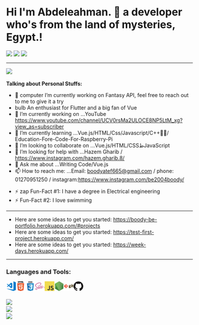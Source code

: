 # Hi I'm Abdeleahman. 👋 a developer who's from the land of mysteries, Egypt.!


<p>
  <a href="mailto:hazem.gharib.8@gmail.com?subject=[GitHub]%20Let's Chat&body=Hi Hazem%2C%0A%0AI wanted to ask you about ...">
    <img src="https://img.shields.io/badge/Ask%20me-anything-1abc9c.svg"/></a>
  <img src="https://img.shields.io/badge/Front End-Vue.js-42b883"/>
  <img src="https://img.shields.io/badge/OS-Ubuntu-dd4814"/>
</p>

---

![](https://i.imgur.com/wXZ7x7m.jpg)

**Talking about Personal Stuffs:**

- 💬 computer I’m currently working on Fantasy API, feel free to reach out to me to give it a try
- bulb An enthusiast for Flutter and a big fan of Vue
- 🔭 I’m currently working on ...YouTube https://www.youtube.com/channel/UCV0rsMa2ULOCE8NP5LtM_xg?view_as=subscriber
- 🌱 I’m currently learning ...Vue.js/HTML/Css/Javascript/C++/ُُEducation-Fore-Code-For-Raspberry-Pi 
- 👯 I’m looking to collaborate on ...Vue.js/HTML/CSSظJavaScript
- 🤔 I’m looking for help with ...Hazem Gharib / https://www.instagram.com/hazem.gharib.8/
- 💬 Ask me about ...Writing Code/Vue.js
- 📫 How to reach me: ...Email: boodyatef665@gmail.com 
  / phone: 01270951250 / instagram:https://www.instagram.com/be2004boody/

 * ⚡ zap Fun-Fact #1: I have a degree in Electrical engineering
 * ⚡ Fun-Fact #2: I love swimming
 
---

* Here are some ideas to get you started: https://boody-be-portfolio.herokuapp.com/#projects
* Here are some ideas to get you started: https://test-first-project.herokuapp.com/
* Here are some ideas to get you started: https://week-days.herokuapp.com/

---

### Languages and Tools:

<img align="left" alt="Visual Studio Code" width="26px" src="https://raw.githubusercontent.com/github/explore/80688e429a7d4ef2fca1e82350fe8e3517d3494d/topics/visual-studio-code/visual-studio-code.png" />
<img align="left" alt="HTML5" width="26px" src="https://raw.githubusercontent.com/github/explore/80688e429a7d4ef2fca1e82350fe8e3517d3494d/topics/html/html.png" />
<img align="left" alt="CSS3" width="26px" src="https://raw.githubusercontent.com/github/explore/80688e429a7d4ef2fca1e82350fe8e3517d3494d/topics/css/css.png" />
<img align="left" alt="Sass" width="26px" src="https://raw.githubusercontent.com/github/explore/80688e429a7d4ef2fca1e82350fe8e3517d3494d/topics/sass/sass.png" />
<img align="left" alt="JavaScript" width="26px" src="https://raw.githubusercontent.com/github/explore/80688e429a7d4ef2fca1e82350fe8e3517d3494d/topics/javascript/javascript.png" />
<img align="left" alt="Node.js" width="26px" src="https://raw.githubusercontent.com/github/explore/80688e429a7d4ef2fca1e82350fe8e3517d3494d/topics/nodejs/nodejs.png" />
<img align="left" alt="Git" width="26px" src="https://raw.githubusercontent.com/github/explore/80688e429a7d4ef2fca1e82350fe8e3517d3494d/topics/git/git.png" />
<img align="left" alt="GitHub" width="26px" src="https://raw.githubusercontent.com/github/explore/78df643247d429f6cc873026c0622819ad797942/topics/github/github.png" />

<br>
<br>

 <code><img width="13%" src="https://www.vectorlogo.zone/logos/java/java-ar21.svg"></code>
  <br />
  <code><img width="13%" src="https://raw.githubusercontent.com/prplx/svg-logos/5585531d45d294869c4eaab4d7cf2e9c167710a9/svg/vue.svg"></code>
  <br />
  <code><img width="13%" src="https://www.vectorlogo.zone/logos/git-scm/git-scm-ar21.svg"></code>
 
